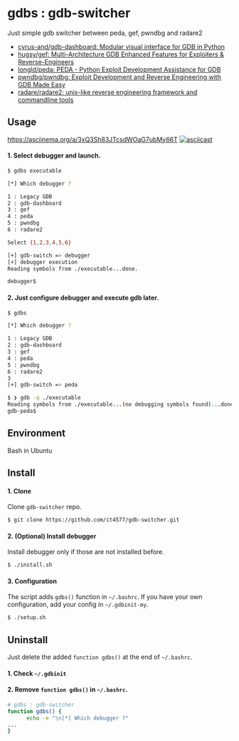 # gdbs : gdb-switcher

Just simple gdb switcher between peda, gef, pwndbg and radare2

- [cyrus-and/gdb-dashboard: Modular visual interface for GDB in Python](https://github.com/cyrus-and/gdb-dashboard)
- [hugsy/gef: Multi-Architecture GDB Enhanced Features for Exploiters & Reverse-Engineers](https://github.com/hugsy/gef)
- [longld/peda: PEDA - Python Exploit Development Assistance for GDB](https://github.com/longld/peda)
- [pwndbg/pwndbg: Exploit Development and Reverse Engineering with GDB Made Easy](https://github.com/pwndbg/pwndbg)
- [radare/radare2: unix-like reverse engineering framework and commandline tools](https://github.com/radare/radare2)


## Usage

https://asciinema.org/a/3xQ3Sh83JTcsdWOaG7ubMy66T
[![asciicast](https://asciinema.org/a/3xQ3Sh83JTcsdWOaG7ubMy66T.svg)](https://asciinema.org/a/3xQ3Sh83JTcsdWOaG7ubMy66T)

#### 1. Select debugger and launch.
```bash
$ gdbs executable

[*] Which debugger ?

1 : Legacy GDB
2 : gdb-dashboard
3 : gef
4 : peda
5 : pwndbg
6 : radare2

Select {1,2,3,4,5,6}

[+] gdb-switch => debugger
[+] debugger execution
Reading symbols from ./executable...done.

debugger$
```

#### 2. Just configure debugger and execute gdb later.

```bash
$ gdbs

[*] Which debugger ?

1 : Legacy GDB
2 : gdb-dashboard
3 : gef
4 : peda
5 : pwndbg
6 : radare2
3
[+] gdb-switch => peda

$ ❯ gdb -q ./executable
Reading symbols from ./executable...(no debugging symbols found)...done.
gdb-peda$ 
```


## Environment

Bash in Ubuntu

## Install

#### 1. Clone

Clone `gdb-switcher` repo.

```bash
$ git clone https://github.com/it4577/gdb-switcher.git
```

#### 2. (Optional) Install debugger

Install debugger only if those are not installed before.

```bash
$ ./install.sh
```

#### 3. Configuration

The script adds `gdbs()` function in `~/.bashrc`.
If you have your own configuration, add your config in `~/.gdbinit-my`.

```bash
$ ./setup.sh
```

## Uninstall

Just delete the added `function gdbs()` at the end of `~/.bashrc`.

#### 1. Check `~/.gdbinit`

#### 2. Remove `function gdbs()` in `~/.bashrc`.

```bash
# gdbs : gdb-switcher
function gdbs() {
      echo -e "\n[*] Which debugger ?"
...
}
```
